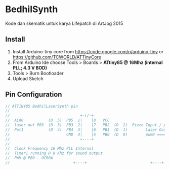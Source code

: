 # BedhilSynth

Kode dan skematik untuk karya Lifepatch di ArtJog 2015


## Install

1. Install Arduino-tiny core from https://code.google.com/p/arduino-tiny or https://github.com/TCWORLD/ATTinyCore
2. From Arduino Ide choose Tools > Boards > **ATtiny85 @ 16Mhz (internal PLL; 4.3 V BOD)**
3. Tools > Burn Bootloader
4. Upload Sketch


## Pin Configuration

``` c
// ATTINY85 BedhilLaserSynth pin
//
//                               +-\/-+
//  Ain0           (D  5)  PB5  1|    |8   VCC
//  laser out PB3  (D  3)  PB3  2|    |7   PB2  (D  2)  Piezo Input / pot2
//  Pot1           (D  4)  PB4  3|    |6   PB1  (D  1)        Laser Output
//                         GND  4|    |5   PB0  (D  0)        pwm0 ====> OCR0A / sound output
//                               +----+
//
//  Clock Frequency 16 Mhz PLL Internal
//  Timer1 running @ 8 Khz for sound output
//  PWM @ PB0 - OCR0A
//                            +----+                            +----+
```

